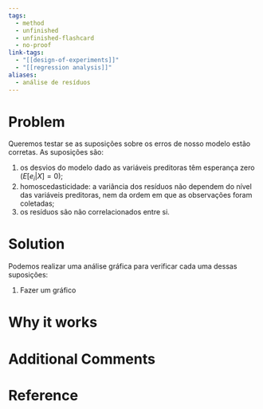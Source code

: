 ```yaml
---
tags:
  - method
  - unfinished
  - unfinished-flashcard
  - no-proof
link-tags:
  - "[[design-of-experiments]]"
  - "[[regression analysis]]"
aliases:
  - análise de resíduos
---
```

# Problem
Queremos testar se as suposições sobre os erros de nosso modelo estão corretas. As suposições são:
1. os desvios do modelo dado as variáveis preditoras têm esperança zero ($E[e_i | X] = 0$);
2. homoscedasticidade:  a variância dos resíduos não dependem do nível das variáveis preditoras, nem da ordem em que as observações foram coletadas;
3. os resíduos são não correlacionados entre si.
# Solution
Podemos realizar uma análise gráfica para verificar cada uma dessas suposições:
1. Fazer um gráfico 

# Why it works


# Additional Comments


# Reference





